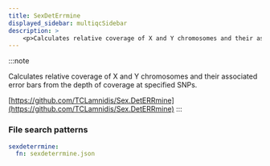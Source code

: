 ```yaml
---
title: SexDetErrmine
displayed_sidebar: multiqcSidebar
description: >
    <p>Calculates relative coverage of X and Y chromosomes and their associated error bars from the depth of coverage at specified SNPs.</p>
---
```


<!--
~~~~~ DO NOT EDIT ~~~~~
This file is autogenerated from the MultiQC module python docstring.
Do not edit the markdown, it will be overwritten.

File path for the source of this content: multiqc/modules/sexdeterrmine/sexdeterrmine.py
~~~~~~~~~~~~~~~~~~~~~~~
-->

:::note
<p>Calculates relative coverage of X and Y chromosomes and their associated error bars from the depth of coverage at specified SNPs.</p>

[https://github.com/TCLamnidis/Sex.DetERRmine](https://github.com/TCLamnidis/Sex.DetERRmine)
:::

### File search patterns

```yaml
sexdeterrmine:
  fn: sexdeterrmine.json
```
    